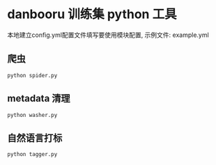 # danbooru 训练集 python 工具

本地建立config.yml配置文件填写要使用模块配置, 示例文件: example.yml

## 爬虫

```
python spider.py
```

## metadata 清理

```
python washer.py
```

## 自然语言打标
```
python tagger.py
```
